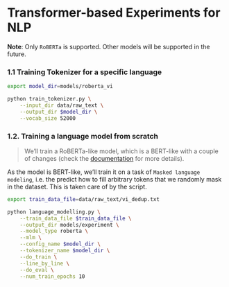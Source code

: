# Transformer-based Experiments for NLP

**Note**: Only `RoBERTa` is supported. Other models will be supported in the future.

### 1.1 Training Tokenizer for a specific language

```sh
export model_dir=models/roberta_vi

python train_tokenizer.py \
    --input_dir data/raw_text \
    --output_dir $model_dir \
    --vocab_size 52000
```

### 1.2. Training a language model from scratch

> We’ll train a RoBERTa-like model, which is a BERT-like with a couple of changes (check the [documentation](https://huggingface.co/transformers/model_doc/roberta.html) for more details).

As the model is BERT-like, we’ll train it on a task of `Masked language modeling`, i.e. the predict how to fill arbitrary tokens that we randomly mask in the dataset. This is taken care of by the script.

```sh
export train_data_file=data/raw_text/vi_dedup.txt

python language_modelling.py \
    --train_data_file $train_data_file \
    --output_dir models/experiment \
    --model_type roberta \
    --mlm \
    --config_name $model_dir \
    --tokenizer_name $model_dir \
    --do_train \
    --line_by_line \
    --do_eval \
    --num_train_epochs 10
```